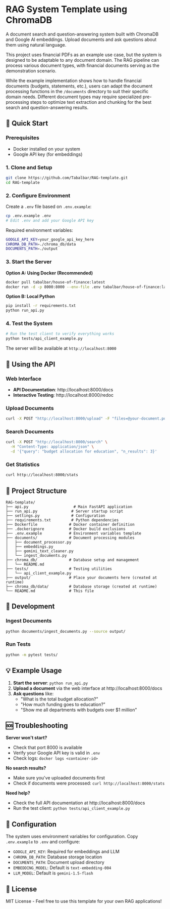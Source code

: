 # RAG System Template using ChromaDB

A document search and question-answering system built with ChromaDB and Google AI embeddings. Upload documents and ask questions about them using natural language.

This project uses financial PDFs as an example use case, but the system is designed to be adaptable to any document domain. The RAG pipeline can process various document types, with financial documents serving as the demonstration scenario.

While the example implementation shows how to handle financial documents (budgets, statements, etc.), users can adapt the document processing functions in the `/documents` directory to suit their specific domain needs. Different document types may require specialized pre-processing steps to optimize text extraction and chunking for the best search and question-answering results.

## 🚀 Quick Start

### Prerequisites
- Docker installed on your system
- Google API key (for embeddings)

### 1. Clone and Setup
```bash
git clone https://github.com/Tabalbar/RAG-template.git
cd RAG-template
```

### 2. Configure Environment
Create a `.env` file based on `.env.example`:
```bash
cp .env.example .env
# Edit .env and add your Google API key
```

Required environment variables:
```bash
GOOGLE_API_KEY=your_google_api_key_here
CHROMA_DB_PATH=./chroma_db/data
DOCUMENTS_PATH=./output
```

### 3. Start the Server

**Option A: Using Docker (Recommended)**
```bash
docker pull tabalbar/house-of-finance:latest
docker run -d -p 8000:8000 --env-file .env tabalbar/house-of-finance:latest
```

**Option B: Local Python**
```bash
pip install -r requirements.txt
python run_api.py
```

### 4. Test the System
```bash
# Run the test client to verify everything works
python tests/api_client_example.py
```

The server will be available at `http://localhost:8000`

## 📖 Using the API

### Web Interface
- **API Documentation**: http://localhost:8000/docs
- **Interactive Testing**: http://localhost:8000/redoc

### Upload Documents
```bash
curl -X POST "http://localhost:8000/upload" -F "files=@your-document.pdf"
```

### Search Documents
```bash
curl -X POST "http://localhost:8000/search" \
  -H "Content-Type: application/json" \
  -d '{"query": "budget allocation for education", "n_results": 3}'
```

### Get Statistics
```bash
curl http://localhost:8000/stats
```

## 📁 Project Structure

```
RAG-template/
├── api.py                    # Main FastAPI application
├── run_api.py               # Server startup script
├── settings.py              # Configuration
├── requirements.txt         # Python dependencies
├── Dockerfile              # Docker container definition
├── .dockerignore           # Docker build exclusions
├── .env.example            # Environment variables template
├── documents/              # Document processing modules
│   ├── document_processor.py
│   ├── embeddings.py
│   ├── gemini_text_cleaner.py
│   └── ingest_documents.py
├── chroma_db/              # Database setup and management
│   └── README.md
├── tests/                  # Testing utilities
│   └── api_client_example.py
├── output/                 # Place your documents here (created at runtime)
├── chroma_db/data/         # Database storage (created at runtime)
└── README.md               # This file
```

## 🔧 Development

### Ingest Documents
```bash
python documents/ingest_documents.py --source output/
```

### Run Tests
```bash
python -m pytest tests/
```

## 💡 Example Usage

1. **Start the server**: `python run_api.py`
2. **Upload a document** via the web interface at http://localhost:8000/docs
3. **Ask questions** like:
   - "What is the total budget allocation?"
   - "How much funding goes to education?"
   - "Show me all departments with budgets over $1 million"

## 🆘 Troubleshooting

**Server won't start?**
- Check that port 8000 is available
- Verify your Google API key is valid in `.env`
- Check logs: `docker logs <container-id>`

**No search results?**
- Make sure you've uploaded documents first
- Check if documents were processed: `curl http://localhost:8000/stats`

**Need help?**
- Check the full API documentation at http://localhost:8000/docs
- Run the test client: `python tests/api_client_example.py`

## 🔧 Configuration

The system uses environment variables for configuration. Copy `.env.example` to `.env` and configure:

- `GOOGLE_API_KEY`: Required for embeddings and LLM
- `CHROMA_DB_PATH`: Database storage location
- `DOCUMENTS_PATH`: Document upload directory
- `EMBEDDING_MODEL`: Default is `text-embedding-004`
- `LLM_MODEL`: Default is `gemini-1.5-flash`

## 📄 License

MIT License - Feel free to use this template for your own RAG applications! 